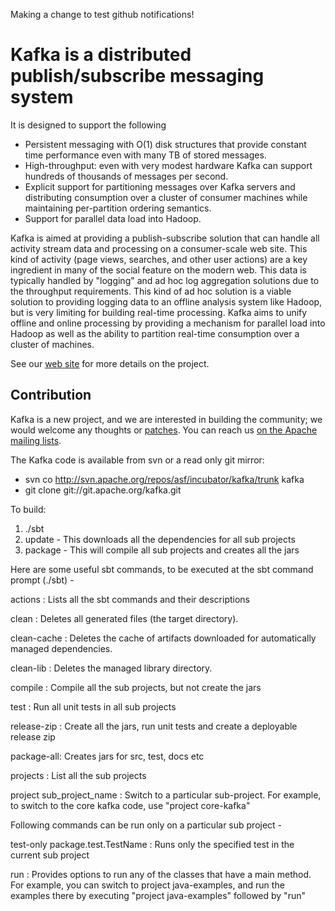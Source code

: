 Making a change to test github notifications!

# Kafka is a distributed publish/subscribe messaging system #

It is designed to support the following

* Persistent messaging with O(1) disk structures that provide constant time performance even with many TB of stored messages.
* High-throughput: even with very modest hardware Kafka can support hundreds of thousands of messages per second.
* Explicit support for partitioning messages over Kafka servers and distributing consumption over a cluster of consumer machines while maintaining per-partition ordering semantics.
* Support for parallel data load into Hadoop.

Kafka is aimed at providing a publish-subscribe solution that can handle all activity stream data and processing on a consumer-scale web site. This kind of activity (page views, searches, and other user actions) are a key ingredient in many of the social feature on the modern web. This data is typically handled by "logging" and ad hoc log aggregation solutions due to the throughput requirements. This kind of ad hoc solution is a viable solution to providing logging data to an offline analysis system like Hadoop, but is very limiting for building real-time processing. Kafka aims to unify offline and online processing by providing a mechanism for parallel load into Hadoop as well as the ability to partition real-time consumption over a cluster of machines.

See our [web site](http://incubator.apache.org/kafka/) for more details on the project.

## Contribution ##

Kafka is a new project, and we are interested in building the community; we would welcome any thoughts or [patches](https://issues.apache.org/jira/browse/KAFKA). You can reach us [on the Apache mailing lists](http://incubator.apache.org/kafka/contact.html).

The Kafka code is available from svn or a read only git mirror:
 * svn co http://svn.apache.org/repos/asf/incubator/kafka/trunk kafka
 * git clone git://git.apache.org/kafka.git

To build: 

1. ./sbt
2. update - This downloads all the dependencies for all sub projects
3. package - This will compile all sub projects and creates all the jars

Here are some useful sbt commands, to be executed at the sbt command prompt (./sbt) -

actions : Lists all the sbt commands and their descriptions

clean : Deletes all generated files (the target directory).

clean-cache : Deletes the cache of artifacts downloaded for automatically managed dependencies.

clean-lib : Deletes the managed library directory.

compile : Compile all the sub projects, but not create the jars

test : Run all unit tests in all sub projects

release-zip : Create all the jars, run unit tests and create a deployable release zip

package-all: Creates jars for src, test, docs etc

projects : List all the sub projects 

project sub_project_name : Switch to a particular sub-project. For example, to switch to the core kafka code, use "project core-kafka"

Following commands can be run only on a particular sub project -

test-only package.test.TestName : Runs only the specified test in the current sub project

run : Provides options to run any of the classes that have a main method. For example, you can switch to project java-examples, and run the examples there by executing "project java-examples" followed by "run" 


